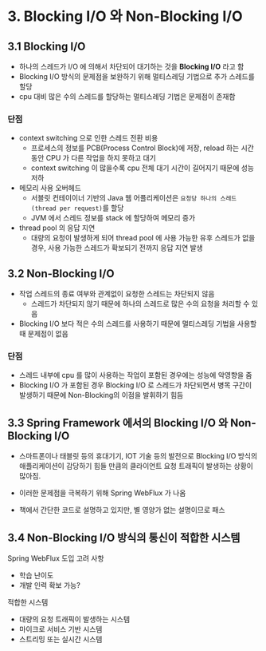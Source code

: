 # 3. Blocking I/O 와 Non-Blocking I/O

## 3.1 Blocking I/O
- 하나의 스레드가 I/O 에 의해서 차단되어 대기하는 것을 **Blocking I/O** 라고 함
- Blocking I/O 방식의 문제점을 보완하기 위해 멀티스레딩 기법으로 추가 스레드를 할당
- cpu 대비 많은 수의 스레드를 할당하는 멀티스레딩 기법은 문제점이 존재함

### 단점
- context switching 으로 인한 스레드 전환 비용
  - 프로세스의 정보를 PCB(Process Control Block)에 저장, reload 하는 시간동안 CPU 가 다른 작업을 하지 못하고 대기
  - context switching 이 많을수록 cpu 전체 대기 시간이 길어지기 때문에 성능 저하
- 메모리 사용 오버헤드
  - 서블릿 컨테이이너 기반의 Java 웹 어플리케이션은 `요청당 하나의 스레드(thread per request)`를 할당
  - JVM 에서 스레드 정보를 stack 에 할당하여 메모리 증가
- thread pool 의 응답 지연
  - 대량의 요청이 발생하게 되어 thread pool 에 사용 가능한 유후 스레드가 없을 경우, 사용 가능한 스레드가 확보되기 전까지 응답 지연 발생


## 3.2 Non-Blocking I/O
- 작업 스레드의 종료 여부와 관계없이 요청한 스레드는 차단되지 않음
  - 스레드가 차단되지 않기 때문에 하나의 스레드로 많은 수의 요청을 처리할 수 있음
- Blocking I/O 보다 적은 수의 스레드를 사용하기 때문에 멀티스레딩 기법을 사용할때 문제점이 없음

### 단점
- 스레드 내부에 cpu 를 많이 사용하는 작업이 포함된 경우에는 성능에 악영향을 줌
- Blocking I/O 가 포함된 경우 Blocking I/O 로 스레드가 차단되면서 병목 구간이 발생하기 때문에 Non-Blocking의 이점을 발휘하기 힘듬


## 3.3 Spring Framework 에서의 Blocking I/O 와 Non-Blocking I/O
- 스마트폰이나 태블릿 등의 휴대기기, IOT 기술 등의 발전으로 Blocking I/O 방식의 애플리케이션이 감당하기 힘들 만큼의 클라이언트 요청 트래픽이 발생하는 상황이 많아짐.
- 이러한 문제점을 극복하기 위해 Spring WebFlux 가 나옴

- 책에서 간단한 코드로 설명하고 있지만, 별 영양가 없는 설명이므로 패스

## 3.4 Non-Blocking I/O 방식의 통신이 적합한 시스템
Spring WebFlux 도입 고려 사항
- 학습 난이도
- 개발 인력 확보 가능?

적합한 시스템
- 대량의 요청 트래픽이 발생하는 시스템
- 마이크로 서비스 기반 시스템
- 스트리밍 또는 실시간 시스템

